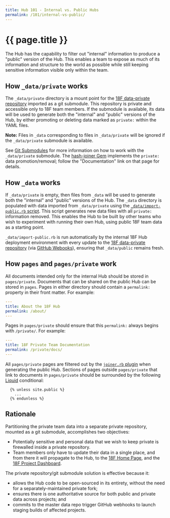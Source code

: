 ```yaml
---
title: Hub 101 - Internal vs. Public Hubs
permalink: /101/internal-vs-public/
---
```

# {{ page.title }}

The Hub has the capability to filter out "internal" information to produce a
"public" version of the Hub. This enables a team to expose as much of its
information and structure to the world as possible while still keeping
sensitive information visible only within the team.

## How `_data/private` works

The `_data/private` directory is a mount point for the [18F
data-private repository](https://github.com/18F/data-private) imported as a
git submodule. This repository is private and accessible only to 18F team
members. If the submodule is available, its data will be used to generate both
the "internal" and "public" versions of the Hub, by either promoting or
deleting data marked as `private:` within the YAML files.

**Note:** Files in `_data` corresponding to files in `_data/private` will be
ignored if the `_data/private` submodule is available.

See [Git Submodules](git-submodules/) for more information on how to work
with the `_data/private` submodule. The [hash-joiner
Gem](https://rubygems.org/gems/hash-joiner) implements the `private:` data
promotion/removal; follow the "Documentation" link on that page for details.

## How `_data` works

If `_data/private` is empty, then files from `_data` will be used to generate
both the "internal" and "public" versions of the Hub. The `_data` directory is
populated with data imported from `_data/private` using the
[`_data/import-public.rb` script](../_data/import-public.rb). This script
generates new data files with all `private:` information removed. This enables
the Hub to be built by other teams who wish to experiment with running their
own Hub, using public 18F team data as a starting point.

`_data/import-public.rb` is run automatically by the internal 18F Hub
deployment environment with every update to the [18F data-private
repository](https://github.com/18F/data-private) (via [GitHub
Webooks](https://help.github.com/articles/about-webhooks/)), ensuring that
`_data/public` remains fresh.

## How `pages` and `pages/private` work

All documents intended only for the internal Hub should be stored in
`pages/private`. Documents that can be shared on the public Hub can be stored
in `pages`. Pages in either directory should contain a `permalink:` property
in their front matter. For example:

```yaml
---
title: About the 18F Hub
permalink: /about/
---
```

Pages in `pages/private` should ensure that this `permalink:` always begins
with `/private/`. For example:

```yaml
---
title: 18F Private Team Documentation
permalink: /private/docs/
---
```

All `pages/private` pages are filtered out by the [`joiner.rb`
plugin](../_plugins/joiner.rb) when generating the public Hub. Sections of
pages outside `pages/private` that link to documents in `pages/private` should
be surrounded by the following
[Liquid](https://github.com/Shopify/liquid/wiki/Liquid-for-Designers)
conditional:

```
  {% unless site.public %}
    ...
  {% endunless %}
```

## Rationale

Partitioning the private team data into a separate private repository, mounted
as a git submodule, accomplishes two objectives:

* Potentially sensitive and personal data that we wish to keep private is
  firewalled inside a private repository.
* Team members only have to update their data in a single place, and from
  there it will propagate to the Hub, to the [18F Home
  Page](https://18f.gsa.gov), and the [18F Project
  Dashboard](https://18f.gsa.gov/dashboard).

The private repository/git submodule solution is effective because it:

* allows the Hub code to be open-sourced in its entirety, without the need for
  a separately-maintained private fork;
* ensures there is one authoritative source for both public and private data
  across projects; and
* commits to the master data repo trigger GitHub webhooks to launch staging
  builds of affected projects.
